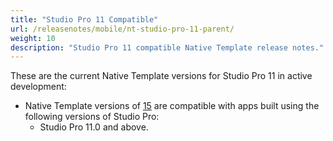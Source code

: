 ```yaml
---
title: "Studio Pro 11 Compatible"
url: /releasenotes/mobile/nt-studio-pro-11-parent/
weight: 10
description: "Studio Pro 11 compatible Native Template release notes."
---
```


These are the current Native Template versions for Studio Pro 11 in active development:

* Native Template versions of [15](/releasenotes/mobile/nt-15-rn/) are compatible with apps built using the following versions of Studio Pro:
    * Studio Pro 11.0 and above.